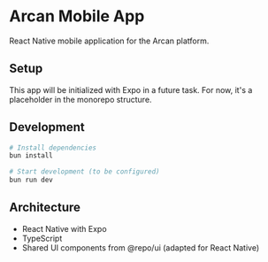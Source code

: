 # Arcan Mobile App

React Native mobile application for the Arcan platform.

## Setup

This app will be initialized with Expo in a future task. For now, it's a placeholder in the monorepo structure.

## Development

```bash
# Install dependencies
bun install

# Start development (to be configured)
bun run dev
```

## Architecture

- React Native with Expo
- TypeScript
- Shared UI components from @repo/ui (adapted for React Native)
